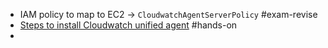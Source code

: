 - IAM policy to map to EC2 -> `CloudwatchAgentServerPolicy` #exam-revise
- [Steps to install Cloudwatch unified agent](https://aws.amazon.com/premiumsupport/knowledge-center/cloudwatch-push-metrics-unified-agent/) #hands-on
-